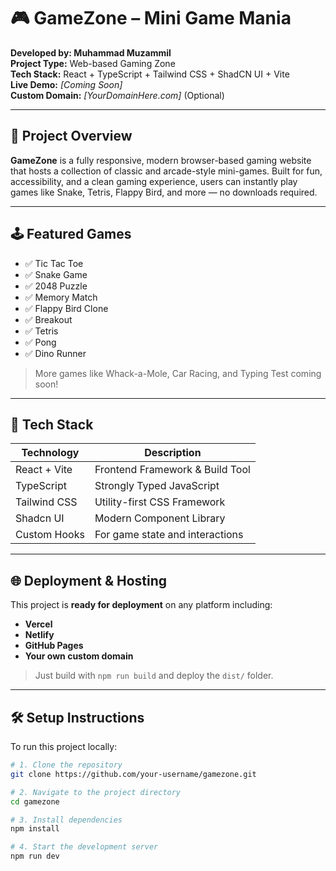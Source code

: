 # 🎮 GameZone – Mini Game Mania

**Developed by: Muhammad Muzammil**  
**Project Type:** Web-based Gaming Zone  
**Tech Stack:** React + TypeScript + Tailwind CSS + ShadCN UI + Vite  
**Live Demo:** _[Coming Soon]_  
**Custom Domain:** _[YourDomainHere.com]_ (Optional)

---

## 📌 Project Overview

**GameZone** is a fully responsive, modern browser-based gaming website that hosts a collection of classic and arcade-style mini-games. Built for fun, accessibility, and a clean gaming experience, users can instantly play games like Snake, Tetris, Flappy Bird, and more — no downloads required.

---

## 🕹️ Featured Games

- ✅ Tic Tac Toe  
- ✅ Snake Game  
- ✅ 2048 Puzzle  
- ✅ Memory Match  
- ✅ Flappy Bird Clone  
- ✅ Breakout  
- ✅ Tetris  
- ✅ Pong  
- ✅ Dino Runner  

> More games like Whack-a-Mole, Car Racing, and Typing Test coming soon!

---

## 🚀 Tech Stack

| Technology     | Description                        |
|----------------|------------------------------------|
| React + Vite   | Frontend Framework & Build Tool    |
| TypeScript     | Strongly Typed JavaScript          |
| Tailwind CSS   | Utility-first CSS Framework        |
| Shadcn UI      | Modern Component Library           |
| Custom Hooks   | For game state and interactions    |

---

## 🌐 Deployment & Hosting

This project is **ready for deployment** on any platform including:

- **Vercel**
- **Netlify**
- **GitHub Pages**
- **Your own custom domain**

> Just build with `npm run build` and deploy the `dist/` folder.

---

## 🛠️ Setup Instructions

To run this project locally:

```bash
# 1. Clone the repository
git clone https://github.com/your-username/gamezone.git

# 2. Navigate to the project directory
cd gamezone

# 3. Install dependencies
npm install

# 4. Start the development server
npm run dev
